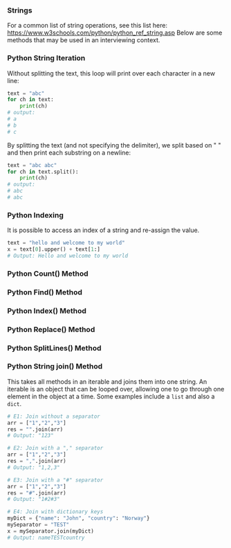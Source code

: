 ### Strings
For a common list of string operations, see this list here: 
https://www.w3schools.com/python/python_ref_string.asp
Below are some methods that may be used in an interviewing context.

### Python String Iteration
Without splitting the text, this loop will print over each character in a new line:
```python
text = "abc"
for ch in text:
    print(ch)
# output:
# a
# b
# c
```
By splitting the text (and not specifying the delimiter), we split based on " " and then 
print each substring on a newline:
```python
text = "abc abc"
for ch in text.split():
    print(ch)
# output: 
# abc
# abc
```

### Python Indexing
It is possible to access an index of a string and re-assign the value.
```python
text = "hello and welcome to my world"
x = text[0].upper() + text[1:]
# Output: Hello and welcome to my world
```

### Python Count() Method



### Python Find() Method


### Python Index() Method


### Python Replace() Method


### Python SplitLines() Method 


### Python String join() Method
This takes all methods in an iterable and joins them into one string.
An iterable is an object that can be looped over, allowing one to go
through one element in the object at a time. Some examples include a 
`list` and also a `dict`.
```python
# E1: Join without a separator
arr = ["1","2","3"]
res = "".join(arr)
# Output: "123"

# E2: Join with a "," separator
arr = ["1","2","3"]
res = ",".join(arr)
# Output: "1,2,3"

# E3: Join with a "#" separator
arr = ["1","2","3"]
res = "#".join(arr)
# Output: "1#2#3"

# E4: Join with dictionary keys
myDict = {"name": "John", "country": "Norway"}
mySeparator = "TEST"
x = mySeparator.join(myDict)
# Output: nameTESTcountry
```